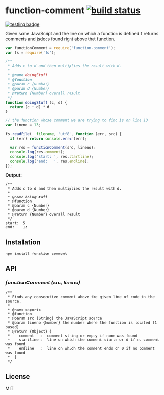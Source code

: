 # function-comment [![build status](https://secure.travis-ci.org/thlorenz/function-comment.png)](http://travis-ci.org/thlorenz/function-comment)

[![testling badge](https://ci.testling.com/thlorenz/function-comment.png)](https://ci.testling.com/thlorenz/function-comment)

Given some JavaScript and the line on which a function is defined it returns comments and jsdocs found right above that function.

```js
var functionComment = require('function-comment');
var fs = require('fs');

/**
 * Adds c to d and then multiplies the result with d.
 * 
 * @name doingStuff
 * @function
 * @param c {Number}
 * @param d {Number}
 * @return {Number} overall result
 */
function doingStuff (c, d) {
  return (c + d) * d
}

// the function whose comment we are trying to find is on line 13
var lineno = 13; 

fs.readFile(__filename, 'utf8', function (err, src) {
  if (err) return console.error(err);
  
  var res = functionComment(src, lineno);
  console.log(res.comment);
  console.log('start: ', res.startline);
  console.log('end:   ', res.endline);
});
```

**Output:**
```
/**
 * Adds c to d and then multiplies the result with d.
 *
 * @name doingStuff
 * @function
 * @param c {Number}
 * @param d {Number}
 * @return {Number} overall result
 */
start:  5
end:    13
```
## Installation

    npm install function-comment

## API

### *functionComment (src, lineno)*

```
/**
 * Finds any consecutive comment above the given line of code in the source.
 *
 * @name exports
 * @function
 * @param src {String} the JavaScript source
 * @param lineno {Number} the number where the function is located (1 based)
 * @return {Object} { 
 *    comment   :  comment string or empty if none was found
 *    startline :  line on which the comment starts or 0 if no comment was found
 *    endline   :  line on which the comment ends or 0 if no comment was found
 *  }
 */
 ```

## License

MIT
